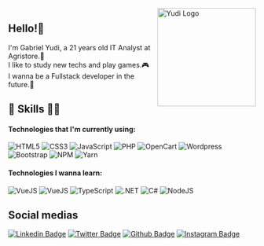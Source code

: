 <img align="right" width="200" alt="Yudi Logo" src="programming_img.png">

## Hello!👋
I'm Gabriel Yudi, a 21 years old IT Analyst at Agristore.🤠<br>
I like to study new techs and play games.🎮<br>
I wanna be a Fullstack developer in the future.🚀
## 💼 Skills 👨‍💻

#### Technologies that I'm currently using:
  
![HTML5](https://img.shields.io/badge/HTML5-E34F26?style=flat&logo=html5&logoColor=white)
![CSS3](https://img.shields.io/badge/CSS3-1572B6?style=flat&logo=css3&logoColor=white)
![JavaScript](https://img.shields.io/badge/JavaScript-F7DF1E?style=flat&logo=javascript&logoColor=black)
![PHP](https://img.shields.io/badge/PHP-7377ad?style=flat&logo=php&logoColor=white)
![OpenCart](https://img.shields.io/badge/OpenCart-007cbc?style=flat&logo=opencart&logoColor=white)
![Wordpress](https://img.shields.io/badge/Wordpress-007095?style=flat&logo=wordpress&logoColor=white)
![Bootstrap](https://img.shields.io/badge/Bootstrap-563D7C?style=flat&logo=bootstrap&logoColor=white)
![NPM](https://img.shields.io/badge/npm-CB3837?style=flat&logo=npm&logoColor=white)
![Yarn](https://img.shields.io/badge/Yarn-2C8EBB?style=flat&logo=yarn&logoColor=white)
  
#### Technologies I wanna learn:

![VueJS](https://img.shields.io/badge/Vue.js-35495E?style=flat&logo=vuedotjs&logoColor=4FC08D)
![VueJS](https://img.shields.io/badge/Angular-%23C21325?style=flat&logo=angular&logoColor=white)
![TypeScript](https://img.shields.io/badge/TypeScript-007ACC?style=flat&logo=typescript&logoColor=white)
![.NET](https://img.shields.io/badge/.NET-561ba3?style=flat&logo=dotnet&logoColor=fff)
![C#](https://img.shields.io/badge/C%23-561ba3?style=flat&logo=c-sharp&logoColor=fff)
![NodeJS](https://img.shields.io/badge/Node.js-339933?style=flat&logo=nodedotjs&logoColor=white)


## Social medias

[![Linkedin Badge](https://img.shields.io/badge/yudistation-blue?style=flat-square&logo=Linkedin&logoColor=white&link=https://www.linkedin.com/yudistation)](https://www.linkedin.com/in/yudistation/)
[![Twitter Badge](https://img.shields.io/badge/yudistation-1ca0f1?style=flat&labelColor=1ca0f1&logo=twitter&logoColor=white&link=https://twitter.com/yudistation)](https://twitter.com/yudistation)
[![Github Badge](https://img.shields.io/badge/yudistation-24292e?style=flat&logo=Github&logoColor=white&link=https://github.com/yudistation)](https://github.com/yudistation)
[![Instagram Badge](https://img.shields.io/badge/yudistation-e4405f?style=flat-square&labelColor=f94877&logo=instagram&logoColor=white&link=https://https://www.instagram.com/yudistation/)](https://www.instagram.com/yudistation/)
 
<!---
yudistation/yudistation is a ✨ special ✨ repository because its `README.md` (this file) appears on your GitHub profile.
You can click the Preview link to take a look at your changes.
--->

